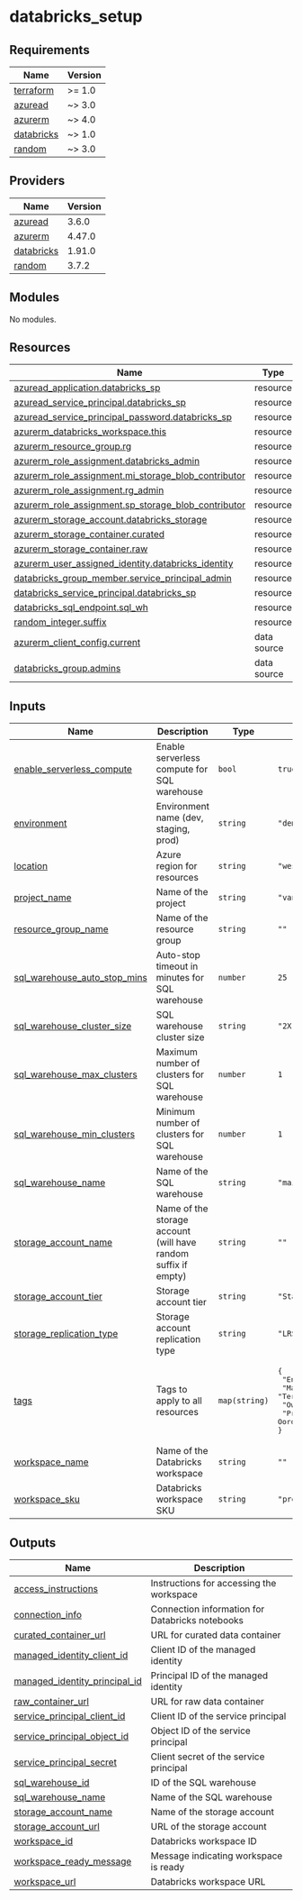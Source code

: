 # databricks_setup

<!-- BEGINNING OF PRE-COMMIT-TERRAFORM DOCS HOOK -->
## Requirements

| Name | Version |
|------|---------|
| <a name="requirement_terraform"></a> [terraform](#requirement\_terraform) | >= 1.0 |
| <a name="requirement_azuread"></a> [azuread](#requirement\_azuread) | ~> 3.0 |
| <a name="requirement_azurerm"></a> [azurerm](#requirement\_azurerm) | ~> 4.0 |
| <a name="requirement_databricks"></a> [databricks](#requirement\_databricks) | ~> 1.0 |
| <a name="requirement_random"></a> [random](#requirement\_random) | ~> 3.0 |

## Providers

| Name | Version |
|------|---------|
| <a name="provider_azuread"></a> [azuread](#provider\_azuread) | 3.6.0 |
| <a name="provider_azurerm"></a> [azurerm](#provider\_azurerm) | 4.47.0 |
| <a name="provider_databricks"></a> [databricks](#provider\_databricks) | 1.91.0 |
| <a name="provider_random"></a> [random](#provider\_random) | 3.7.2 |

## Modules

No modules.

## Resources

| Name | Type |
|------|------|
| [azuread_application.databricks_sp](https://registry.terraform.io/providers/hashicorp/azuread/latest/docs/resources/application) | resource |
| [azuread_service_principal.databricks_sp](https://registry.terraform.io/providers/hashicorp/azuread/latest/docs/resources/service_principal) | resource |
| [azuread_service_principal_password.databricks_sp](https://registry.terraform.io/providers/hashicorp/azuread/latest/docs/resources/service_principal_password) | resource |
| [azurerm_databricks_workspace.this](https://registry.terraform.io/providers/hashicorp/azurerm/latest/docs/resources/databricks_workspace) | resource |
| [azurerm_resource_group.rg](https://registry.terraform.io/providers/hashicorp/azurerm/latest/docs/resources/resource_group) | resource |
| [azurerm_role_assignment.databricks_admin](https://registry.terraform.io/providers/hashicorp/azurerm/latest/docs/resources/role_assignment) | resource |
| [azurerm_role_assignment.mi_storage_blob_contributor](https://registry.terraform.io/providers/hashicorp/azurerm/latest/docs/resources/role_assignment) | resource |
| [azurerm_role_assignment.rg_admin](https://registry.terraform.io/providers/hashicorp/azurerm/latest/docs/resources/role_assignment) | resource |
| [azurerm_role_assignment.sp_storage_blob_contributor](https://registry.terraform.io/providers/hashicorp/azurerm/latest/docs/resources/role_assignment) | resource |
| [azurerm_storage_account.databricks_storage](https://registry.terraform.io/providers/hashicorp/azurerm/latest/docs/resources/storage_account) | resource |
| [azurerm_storage_container.curated](https://registry.terraform.io/providers/hashicorp/azurerm/latest/docs/resources/storage_container) | resource |
| [azurerm_storage_container.raw](https://registry.terraform.io/providers/hashicorp/azurerm/latest/docs/resources/storage_container) | resource |
| [azurerm_user_assigned_identity.databricks_identity](https://registry.terraform.io/providers/hashicorp/azurerm/latest/docs/resources/user_assigned_identity) | resource |
| [databricks_group_member.service_principal_admin](https://registry.terraform.io/providers/databricks/databricks/latest/docs/resources/group_member) | resource |
| [databricks_service_principal.databricks_sp](https://registry.terraform.io/providers/databricks/databricks/latest/docs/resources/service_principal) | resource |
| [databricks_sql_endpoint.sql_wh](https://registry.terraform.io/providers/databricks/databricks/latest/docs/resources/sql_endpoint) | resource |
| [random_integer.suffix](https://registry.terraform.io/providers/hashicorp/random/latest/docs/resources/integer) | resource |
| [azurerm_client_config.current](https://registry.terraform.io/providers/hashicorp/azurerm/latest/docs/data-sources/client_config) | data source |
| [databricks_group.admins](https://registry.terraform.io/providers/databricks/databricks/latest/docs/data-sources/group) | data source |

## Inputs

| Name | Description | Type | Default | Required |
|------|-------------|------|---------|:--------:|
| <a name="input_enable_serverless_compute"></a> [enable\_serverless\_compute](#input\_enable\_serverless\_compute) | Enable serverless compute for SQL warehouse | `bool` | `true` | no |
| <a name="input_environment"></a> [environment](#input\_environment) | Environment name (dev, staging, prod) | `string` | `"demo"` | no |
| <a name="input_location"></a> [location](#input\_location) | Azure region for resources | `string` | `"westeurope"` | no |
| <a name="input_project_name"></a> [project\_name](#input\_project\_name) | Name of the project | `string` | `"van-oord-databricks"` | no |
| <a name="input_resource_group_name"></a> [resource\_group\_name](#input\_resource\_group\_name) | Name of the resource group | `string` | `""` | no |
| <a name="input_sql_warehouse_auto_stop_mins"></a> [sql\_warehouse\_auto\_stop\_mins](#input\_sql\_warehouse\_auto\_stop\_mins) | Auto-stop timeout in minutes for SQL warehouse | `number` | `25` | no |
| <a name="input_sql_warehouse_cluster_size"></a> [sql\_warehouse\_cluster\_size](#input\_sql\_warehouse\_cluster\_size) | SQL warehouse cluster size | `string` | `"2X-Small"` | no |
| <a name="input_sql_warehouse_max_clusters"></a> [sql\_warehouse\_max\_clusters](#input\_sql\_warehouse\_max\_clusters) | Maximum number of clusters for SQL warehouse | `number` | `1` | no |
| <a name="input_sql_warehouse_min_clusters"></a> [sql\_warehouse\_min\_clusters](#input\_sql\_warehouse\_min\_clusters) | Minimum number of clusters for SQL warehouse | `number` | `1` | no |
| <a name="input_sql_warehouse_name"></a> [sql\_warehouse\_name](#input\_sql\_warehouse\_name) | Name of the SQL warehouse | `string` | `"main-sql-warehouse"` | no |
| <a name="input_storage_account_name"></a> [storage\_account\_name](#input\_storage\_account\_name) | Name of the storage account (will have random suffix if empty) | `string` | `""` | no |
| <a name="input_storage_account_tier"></a> [storage\_account\_tier](#input\_storage\_account\_tier) | Storage account tier | `string` | `"Standard"` | no |
| <a name="input_storage_replication_type"></a> [storage\_replication\_type](#input\_storage\_replication\_type) | Storage account replication type | `string` | `"LRS"` | no |
| <a name="input_tags"></a> [tags](#input\_tags) | Tags to apply to all resources | `map(string)` | <pre>{<br/>  "Environment": "Demo",<br/>  "ManagedBy": "Terraform",<br/>  "Owner": "Data Platform Team",<br/>  "Project": "Van Oord Databricks Assignment"<br/>}</pre> | no |
| <a name="input_workspace_name"></a> [workspace\_name](#input\_workspace\_name) | Name of the Databricks workspace | `string` | `""` | no |
| <a name="input_workspace_sku"></a> [workspace\_sku](#input\_workspace\_sku) | Databricks workspace SKU | `string` | `"premium"` | no |

## Outputs

| Name | Description |
|------|-------------|
| <a name="output_access_instructions"></a> [access\_instructions](#output\_access\_instructions) | Instructions for accessing the workspace |
| <a name="output_connection_info"></a> [connection\_info](#output\_connection\_info) | Connection information for Databricks notebooks |
| <a name="output_curated_container_url"></a> [curated\_container\_url](#output\_curated\_container\_url) | URL for curated data container |
| <a name="output_managed_identity_client_id"></a> [managed\_identity\_client\_id](#output\_managed\_identity\_client\_id) | Client ID of the managed identity |
| <a name="output_managed_identity_principal_id"></a> [managed\_identity\_principal\_id](#output\_managed\_identity\_principal\_id) | Principal ID of the managed identity |
| <a name="output_raw_container_url"></a> [raw\_container\_url](#output\_raw\_container\_url) | URL for raw data container |
| <a name="output_service_principal_client_id"></a> [service\_principal\_client\_id](#output\_service\_principal\_client\_id) | Client ID of the service principal |
| <a name="output_service_principal_object_id"></a> [service\_principal\_object\_id](#output\_service\_principal\_object\_id) | Object ID of the service principal |
| <a name="output_service_principal_secret"></a> [service\_principal\_secret](#output\_service\_principal\_secret) | Client secret of the service principal |
| <a name="output_sql_warehouse_id"></a> [sql\_warehouse\_id](#output\_sql\_warehouse\_id) | ID of the SQL warehouse |
| <a name="output_sql_warehouse_name"></a> [sql\_warehouse\_name](#output\_sql\_warehouse\_name) | Name of the SQL warehouse |
| <a name="output_storage_account_name"></a> [storage\_account\_name](#output\_storage\_account\_name) | Name of the storage account |
| <a name="output_storage_account_url"></a> [storage\_account\_url](#output\_storage\_account\_url) | URL of the storage account |
| <a name="output_workspace_id"></a> [workspace\_id](#output\_workspace\_id) | Databricks workspace ID |
| <a name="output_workspace_ready_message"></a> [workspace\_ready\_message](#output\_workspace\_ready\_message) | Message indicating workspace is ready |
| <a name="output_workspace_url"></a> [workspace\_url](#output\_workspace\_url) | Databricks workspace URL |
<!-- END OF PRE-COMMIT-TERRAFORM DOCS HOOK -->
